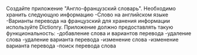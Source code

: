 Создайте приложение "Англо-французский словарь". Необходимо
хранить следующую информацию
-Слово на английском языке
-Варианты перевода на французский
для хранения информации используйте Dictionry<T>.
Приложение должно предоставлять такую функциональность:
-добавление слова и вариантов перевода
-удаление слова
-удаление варианта перевода
-изменение слова
-изменение варианта перевода
-поиск перевода слова
